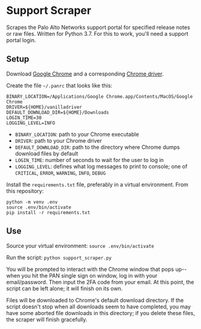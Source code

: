 # Support Scraper

Scrapes the Palo Alto Networks support portal for specified release notes or raw files. Written for Python 3.7. For this to work, you'll need a support portal login.

## Setup
Download [Google Chrome](https://www.google.com/chrome/) and a corresponding [Chrome driver](https://sites.google.com/a/chromium.org/chromedriver/downloads).

Create the file `~/.panrc` that looks like this:
```
BINARY_LOCATION=/Applications/Google Chrome.app/Contents/MacOS/Google Chrome
DRIVER=${HOME}/vanilladriver
DEFAULT_DOWNLOAD_DIR=${HOME}/Downloads
LOGIN_TIME=30
LOGGING_LEVEL=INFO
```
* `BINARY_LOCATION`: path to your Chrome executable
* `DRIVER`: path to your Chrome driver
* `DEFAULT_DOWNLOAD_DIR`: path to the directory where Chrome dumps download files by default
* `LOGIN_TIME`: number of seconds to wait for the user to log in
* `LOGGING_LEVEL`: defines what log messages to print to console; one of `CRITICAL`, `ERROR`, `WARNING`, `INFO`, `DEBUG`

Install the `requirements.txt` file, preferably in a virtual environment. From this repository: 
```
python -m venv .env
source .env/bin/activate
pip install -r requirements.txt
```

## Use
Source your virtual environment: `source .env/bin/activate`

Run the script: `python support_scraper.py`

You will be prompted to interact with the Chrome window that pops up--when you hit the PAN single sign on window, log in with your email/password. Then input the 2FA code from your email. At this point, the script can be left alone; it will finish on its own.

Files will be downloaded to Chrome's default download directory. If the script doesn't stop when all downloads seem to have completed, you may have some aborted file downloads in this directory; if you delete these files, the scraper will finish gracefully.